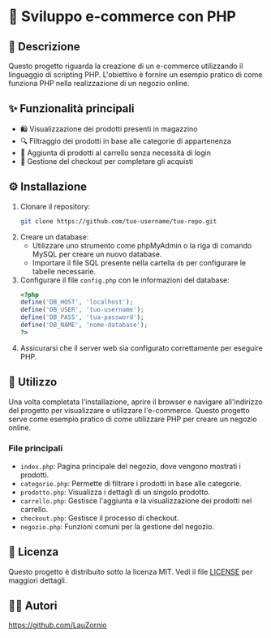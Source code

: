 # 🛒 Sviluppo e-commerce con PHP

## 📖 Descrizione
Questo progetto riguarda la creazione di un e-commerce utilizzando il linguaggio di scripting PHP. L'obiettivo è fornire un esempio pratico di come funziona PHP nella realizzazione di un negozio online.

## ✨ Funzionalità principali
- 🛍️ Visualizzazione dei prodotti presenti in magazzino
- 🔍 Filtraggio dei prodotti in base alle categorie di appartenenza
- 🛒 Aggiunta di prodotti al carrello senza necessità di login
- 🔄 Gestione del checkout per completare gli acquisti

## ⚙️ Installazione
1. Clonare il repository:
    ```bash
    git clone https://github.com/tuo-username/tuo-repo.git
    ```
2. Creare un database:
    - Utilizzare uno strumento come phpMyAdmin o la riga di comando MySQL per creare un nuovo database.
    - Importare il file SQL presente nella cartella `db` per configurare le tabelle necessarie.
3. Configurare il file `config.php` con le informazioni del database:
    ```php
    <?php
    define('DB_HOST', 'localhost');
    define('DB_USER', 'tuo-username');
    define('DB_PASS', 'tua-password');
    define('DB_NAME', 'nome-database');
    ?>
    ```
4. Assicurarsi che il server web sia configurato correttamente per eseguire PHP.

## 🚀 Utilizzo
Una volta completata l'installazione, aprire il browser e navigare all'indirizzo del progetto per visualizzare e utilizzare l'e-commerce.
Questo progetto serve come esempio pratico di come utilizzare PHP per creare un negozio online.

### File principali
- `index.php`: Pagina principale del negozio, dove vengono mostrati i prodotti.
- `categorie.php`: Permette di filtrare i prodotti in base alle categorie.
- `prodotto.php`: Visualizza i dettagli di un singolo prodotto.
- `carrello.php`: Gestisce l'aggiunta e la visualizzazione dei prodotti nel carrello.
- `checkout.php`: Gestisce il processo di checkout.
- `negozio.php`: Funzioni comuni per la gestione del negozio.

## 📜 Licenza
Questo progetto è distribuito sotto la licenza MIT. Vedi il file [LICENSE](LICENSE) per maggiori dettagli.

## 👩‍💻 Autori
https://github.com/LauZornio
